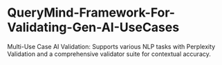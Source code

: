 # QueryMind-Framework-For-Validating-Gen-AI-UseCases
Multi-Use Case AI Validation: Supports various NLP tasks with Perplexity Validation and a comprehensive validator suite for contextual accuracy.
